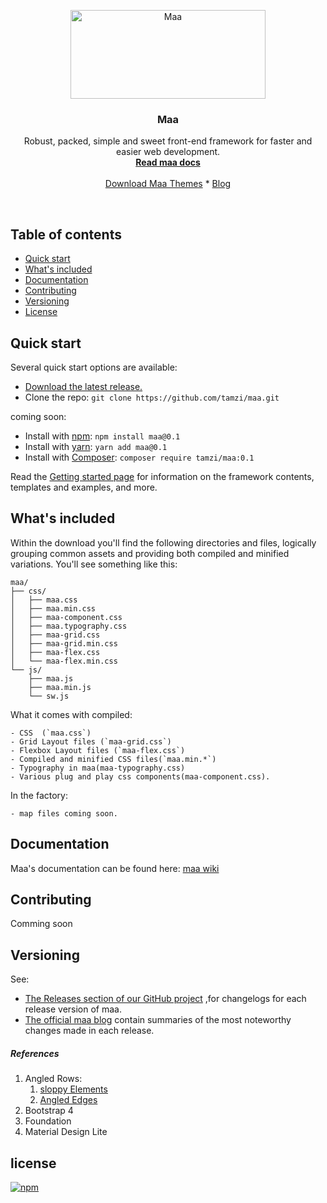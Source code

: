 <p align="center">
  <a href="https://github.com/tamzi/maa">
    <img src="https://raw.githubusercontent.com/tamzi/maa/master/core/res/maa.jpg" alt="Maa" width=312 height=142>
  </a>

  <h3 align="center">Maa</h3>

  <p align="center">
    Robust, packed, simple and sweet front-end framework for faster and easier web development.
    <br>
    <a href="https://github.com/tamzi/maa/wiki"><strong>Read maa docs</strong></a>
    <br>
    <br>
    <a href="#">Download Maa Themes</a>
    *
    <a href="#">Blog</a>
  </p>
</p>

<br>

## Table of contents

- [Quick start](#quick-start)
- [What's included](#whats-included)
- [Documentation](#documentation)
- [Contributing](#contributing)
- [Versioning](#versioning)
- [License](#licens)

## Quick start

Several quick start options are available:

- [Download the latest release.](https://github.com/tamzi/maa/manyatta/v0.1.zip)
- Clone the repo: `git clone https://github.com/tamzi/maa.git`

coming soon:
- Install with [npm](https://www.npmjs.com/): `npm install maa@0.1`
- Install with [yarn](https://yarnpkg.com/): `yarn add maa@0.1`
- Install with [Composer](https://getcomposer.org/): `composer require tamzi/maa:0.1`


Read the [Getting started page](https://getmaa.com/docs/4.0/getting-started/introduction/) for information on the framework contents, templates and examples, and more.

## What's included

Within the download you'll find the following directories and files, logically grouping common assets and providing both compiled and minified variations. You'll see something like this:

```
maa/
├── css/
│   ├── maa.css
│   ├── maa.min.css
│   ├── maa-component.css
│   ├── maa.typography.css
│   ├── maa-grid.css
│   ├── maa-grid.min.css
│   ├── maa-flex.css
│   └── maa-flex.min.css
└── js/
    ├── maa.js
    ├── maa.min.js
    └── sw.js
```

What it comes with compiled:

    - CSS  (`maa.css`) 
    - Grid Layout files (`maa-grid.css`)
    - Flexbox Layout files (`maa-flex.css`)
    - Compiled and minified CSS files(`maa.min.*`)
    - Typography in maa(maa-typography.css)
    - Various plug and play css components(maa-component.css).

In the factory:

    - map files coming soon.

## Documentation

Maa's documentation can be found here: [maa wiki](https://github.com/tamzi/maa/wiki)

## Contributing

Comming soon

## Versioning
See:
 - [The Releases section of our GitHub project](https://github.com/tamzi/maa/releases) ,for changelogs for each release version of maa. 
 - [The official maa blog](#) contain summaries of the most noteworthy changes made in each release.


##### References
1. Angled Rows:
    1. [sloppy Elements](https://tympanus.net/codrops/2011/12/21/slopy-elements-with-css3/)
    2. [Angled Edges](https://www.viget.com/articles/angled-edges-with-css-masks-and-transforms/)    
2. Bootstrap 4
3. Foundation
4. Material Design Lite


## license

[![npm](https://img.shields.io/npm/l/express.svg?maxAge=2592000)](#)